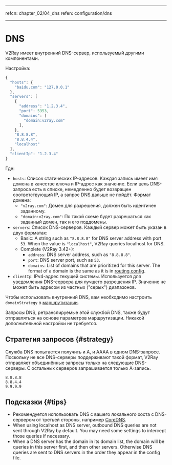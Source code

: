 * * *

refcn: chapter_02/04_dns refen: configuration/dns

* * *

# DNS

V2Ray имеет внутренний DNS-сервер, используемый другими компонентами.

Настройка:

```javascript
{
  "hosts": {
    "baidu.com": "127.0.0.1"
  },
  "servers": [
    {
      "address": "1.2.3.4",
      "port": 5353,
      "domains": [
        "domain:v2ray.com"
      ],
    },
    "8.8.8.8",
    "8.8.4.4",
    "localhost"
  ],
  "clientIp": "1.2.3.4"
}
```

Где:

* `hosts`: Список статических IP-адресов. Каждая запись имеет имя домена в качестве ключа и IP-адрес как значение. Если цель DNS-запроса есть в списке, немедленно будет возвращен соответствующий IP, а запрос DNS дальше не пойдёт. Формат домена: 
  * `"v2ray.com"`: Домен для разрешения, должен быть идентичен заданному.
  * `"domain:v2ray.com"`: По такой схеме будет разрешаться как заданный домен, так и его поддомены.
* `servers`: Список DNS-серверов. Каждый сервер может быть указан в двух форматах: 
  * Basic: A string such as `"8.8.8.8"` for DNS server address with port `53`. When the value is `"localhost"`, V2Ray queries localhost for DNS.
  * Complete (V2Ray 3.42+): 
    * `address`: DNS server address, such as `"8.8.8.8"`.
    * `port`: DNS server port, such as `53`.
    * `domains`: List of domains that are prioritized for this server. The format of a domain is the same as it is in [routing config](routing.md).
* `clientIp`: IPv4-адрес текущей системы. Используется для уведомления DNS-сервера для лучшего разрешения IP. Значение не может быть адресом из частных ("серых") диапазонов.

Чтобы использовать внутренний DNS, вам необходимо настроить `domainStrategy` в [маршрутизации](routing.md).

Запросы DNS, ретранслируемые этой службой DNS, также будут отправляться на основе параметров маршрутизации. Никакой дополнительной настройки не требуется.

## Стратегия запросов {#strategy}

Служба DNS попытается получить и A, и AAAA в одном DNS-запросе. Поскольку не все DNS-серверы поддерживают такой формат, V2Ray отправляет объединённые запросы только на следующие DNS-серверы. С остальных серверов запрашивается только A-запись.

```text
8.8.8.8
8.8.4.4
9.9.9.9
```

## Подсказки {#tips}

* Рекомендуется использовать DNS с вашего локального хоста с DNS-сервером от третьей стороны, например [CoreDNS](https://coredns.io/).
* When using localhost as DNS server, outbound DNS queries are not sent through V2Ray by default. You may need some settings to intercept those queries if necessary.
* When a DNS server has the domain in its domain list, the domain will be queries in this server first, and then other servers. Otherwise DNS queries are sent to DNS servers in the order they appear in the config file.
